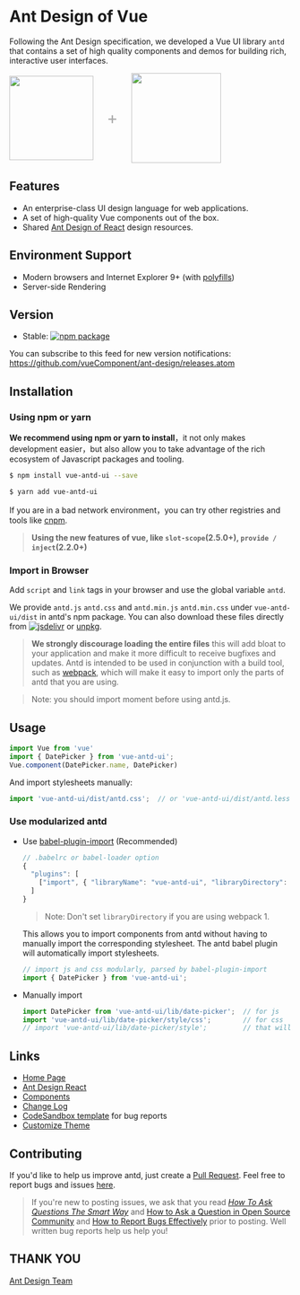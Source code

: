 
# Ant Design of Vue

Following the Ant Design specification, we developed a Vue UI library `antd` that contains a set of high quality components and demos for building rich, interactive user interfaces.

<div class="pic-plus">
  <img width="150" src="https://gw.alipayobjects.com/zos/rmsportal/KDpgvguMpGfqaHPjicRK.svg">
  <span>+</span>
  <img width="160" src="https://cn.vuejs.org/images/logo.png">
</div>


<style>
.pic-plus > * {
  display: inline-block !important;
  vertical-align: middle;
}
.pic-plus span {
  font-size: 30px;
  color: #aaa;
  margin: 0 20px;
}
</style>


## Features

- An enterprise-class UI design language for web applications.
- A set of high-quality Vue components out of the box.
- Shared [Ant Design of React](https://ant.design/docs/spec/introduce) design resources.

## Environment Support

* Modern browsers and Internet Explorer 9+ (with [polyfills](https://vuecomponent.github.io/ant-design/docs/vue/getting-started-cn/#兼容性))
* Server-side Rendering

## Version

- Stable: [![npm package](https://img.shields.io/npm/v/vue-antd-ui.svg?style=flat-square)](https://www.npmjs.org/package/vue-antd-ui)

You can subscribe to this feed for new version notifications: https://github.com/vueComponent/ant-design/releases.atom

## Installation

### Using npm or yarn

**We recommend using npm or yarn to install**，it not only makes development easier，but also allow you to take advantage of the rich ecosystem of Javascript packages and tooling.

```bash
$ npm install vue-antd-ui --save
```

```bash
$ yarn add vue-antd-ui
```

If you are in a bad network environment，you can try other registries and tools like [cnpm](https://github.com/cnpm/cnpm).

> **Using the new features of vue, like `slot-scope`(2.5.0+), `provide / inject`(2.2.0+)**

### Import in Browser

Add `script` and `link` tags in your browser and use the global variable `antd`.

We provide `antd.js` `antd.css` and `antd.min.js` `antd.min.css` under `vue-antd-ui/dist` in antd's npm package. You can also download these files directly from [![jsdelivr](https://data.jsdelivr.com/v1/package/npm/vue-antd-ui/badge)](https://www.jsdelivr.com/package/npm/vue-antd-ui) or [unpkg](https://unpkg.com/vue-antd-ui/dist/).

> **We strongly discourage loading the entire files** this will add bloat to your application and make it more difficult to receive bugfixes and updates. Antd is intended to be used in conjunction with a build tool, such as [webpack](https://webpack.github.io/), which will make it easy to import only the parts of antd that you are using.

> Note: you should import moment before using antd.js.

## Usage

```jsx
import Vue from 'vue'
import { DatePicker } from 'vue-antd-ui';
Vue.component(DatePicker.name, DatePicker)
```

And import stylesheets manually:

```jsx
import 'vue-antd-ui/dist/antd.css';  // or 'vue-antd-ui/dist/antd.less'
```

### Use modularized antd

- Use [babel-plugin-import](https://github.com/ant-design/babel-plugin-import) (Recommended)

   ```js
   // .babelrc or babel-loader option
   {
     "plugins": [
       ["import", { "libraryName": "vue-antd-ui", "libraryDirectory": "es", "style": "css" }] // `style: true` for less
     ]
   }
   ```

   > Note: Don't set `libraryDirectory` if you are using webpack 1.

   This allows you to import components from antd without having to manually import the corresponding stylesheet. The antd babel plugin will automatically import stylesheets.

   ```jsx
   // import js and css modularly, parsed by babel-plugin-import
   import { DatePicker } from 'vue-antd-ui';
   ```

- Manually import

   ```jsx
   import DatePicker from 'vue-antd-ui/lib/date-picker';  // for js
   import 'vue-antd-ui/lib/date-picker/style/css';        // for css
   // import 'vue-antd-ui/lib/date-picker/style';         // that will import less
   ```


## Links

- [Home Page](https://vuecomponent.github.io/ant-design/)
- [Ant Design React](https://ant.design/)
- [Components](https://vuecomponent.github.io/ant-design/docs/react/introduce)
- [Change Log](/ant-design/changelog)
- [CodeSandbox template](https://codesandbox.io/s/2wpk21kzvr) for bug reports
- [Customize Theme](/ant-design/docs/vue/customize-theme)



## Contributing


If you'd like to help us improve antd, just create a [Pull Request](https://github.com/vueComponent/ant-design/pulls). Feel free to report bugs and issues [here](https://vuecomponent.github.io/vue-antd-issue-helper/).

> If you're new to posting issues, we ask that you read [*How To Ask Questions The Smart Way*](http://www.catb.org/~esr/faqs/smart-questions.html) and [How to Ask a Question in Open Source Community](https://github.com/seajs/seajs/issues/545) and [How to Report Bugs Effectively](http://www.chiark.greenend.org.uk/~sgtatham/bugs.html) prior to posting. Well written bug reports help us help you!

## THANK YOU

[Ant Design Team](https://github.com/ant-design/ant-design/blob/master/AUTHORS.txt)
